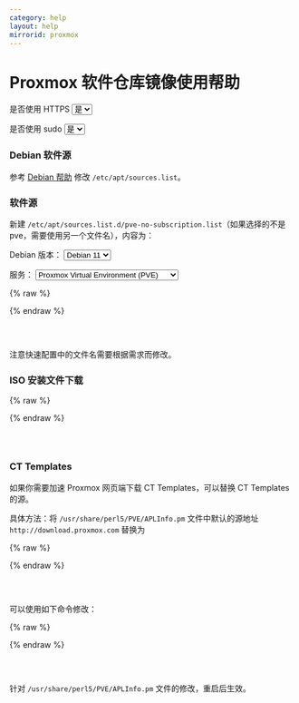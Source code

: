```yaml
---
category: help
layout: help
mirrorid: proxmox
---
```


# Proxmox 软件仓库镜像使用帮助

<form class="form-inline">
<div class="form-group">
	<label>是否使用 HTTPS</label>
	<select id="http-select" class="form-control content-select" data-target="#content-0,#content-1,#content-2,#content-3">
	  <option data-http_protocol="https://" selected>是</option>
	  <option data-http_protocol="http://">否</option>
	</select>
</div>
</form>


<form class="form-inline">
<div class="form-group">
	<label>是否使用 sudo</label>
	<select id="sudo-select" class="form-control content-select" data-target="#content-0,#content-1,#content-2,#content-3">
	  <option data-sudo="sudo " selected>是</option>
	  <option data-sudo="">否</option>
	</select>
</div>
</form>



### Debian 软件源

参考 [Debian 帮助](/help/debian) 修改 `/etc/apt/sources.list`。

### 软件源

新建 `/etc/apt/sources.list.d/pve-no-subscription.list`（如果选择的不是 pve，需要使用另一个文件名），内容为：



<form class="form-inline">
<div class="form-group">
  <label>Debian 版本：</label>
    <select id="select-0-0" class="form-control content-select" data-target="#content-0">
      <option data-release_name="bullseye" selected>Debian 11</option>
      <option data-release_name="buster">Debian 10</option>
      <option data-release_name="stretch">Debian 9</option>
      <option data-release_name="jessie">Debian 8</option>
    </select>
</div>
</form>

<form class="form-inline">
<div class="form-group">
  <label>服务：</label>
    <select id="select-0-1" class="form-control content-select" data-target="#content-0">
      <option data-service="pve" selected>Proxmox Virtual Environment (PVE)</option>
      <option data-service="pbs">Proxmox Backup Server (PBS)</option>
      <option data-service="pbs-client">Proxmox Backup Client (PBS-CLIENT)</option>
      <option data-service="pmg">Proxmox Mail Gateway (PMG)</option>
    </select>
</div>
</form>

{% raw %}
<script id="template-0" type="x-tmpl-markup">
deb {{http_protocol}}{{mirror}}/debian/{{service}} {{release_name}} {{service}}-no-subscription
</script>
{% endraw %}

<p></p>

<pre>
<code id="content-0" class="language-properties" data-template="#template-0" data-select="#http-select,#sudo-select,#select-0-0,#select-0-1">
</code>
</pre>


注意快速配置中的文件名需要根据需求而修改。

### ISO 安装文件下载



{% raw %}
<script id="template-1" type="x-tmpl-markup">
{{http_protocol}}{{mirror}}/iso/
</script>
{% endraw %}

<p></p>

<pre>
<code id="content-1" class="language-plaintext" data-template="#template-1" data-select="#http-select,#sudo-select">
</code>
</pre>


### CT Templates

如果你需要加速 Proxmox 网页端下载 CT Templates，可以替换 CT Templates 的源。

具体方法：将 `/usr/share/perl5/PVE/APLInfo.pm` 文件中默认的源地址 `http://download.proxmox.com`
替换为



{% raw %}
<script id="template-2" type="x-tmpl-markup">
{{http_protocol}}{{mirror}}
</script>
{% endraw %}

<p></p>

<pre>
<code id="content-2" class="language-plaintext" data-template="#template-2" data-select="#http-select,#sudo-select">
</code>
</pre>



可以使用如下命令修改：



{% raw %}
<script id="template-3" type="x-tmpl-markup">
cp /usr/share/perl5/PVE/APLInfo.pm /usr/share/perl5/PVE/APLInfo.pm_back
sed -i 's|http://download.proxmox.com|{{http_protocol}}{{mirror}}|g' /usr/share/perl5/PVE/APLInfo.pm
</script>
{% endraw %}

<p></p>

<pre>
<code id="content-3" class="language-bash" data-template="#template-3" data-select="#http-select,#sudo-select">
</code>
</pre>


针对 `/usr/share/perl5/PVE/APLInfo.pm` 文件的修改，重启后生效。

